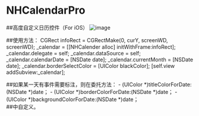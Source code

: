 # NHCalendarPro
##高度自定义日历控件（For iOS）
![image](https://github.com/iFindTA/NHCalendarPro/blob/master/screenshots/screen1.png)


##使用方法：
    CGRect infoRect = CGRectMake(0, curY, screenWD, screenWD);
    _calendar = [[NHCalender alloc] initWithFrame:infoRect];
    _calendar.delegate = self;
    _calendar.dataSource = self;
    _calendar.calendarDate = [NSDate date];
    _calendar.currentMonth = [NSDate date];
    _calendar.borderSelectColor = [UIColor blackColor];
    [self.view addSubview:_calendar];

##如果某一天有事件需要标注，则在委托方法：
    - (UIColor *)titleColorForDate:(NSDate *)date；
    - (UIColor *)borderColorForDate:(NSDate *)date；
    - (UIColor *)backgroundColorForDate:(NSDate *)date；
<br/>##中自定义。
